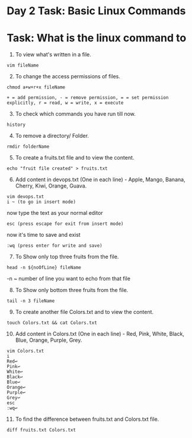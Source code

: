 # Day 2 Task: Basic Linux Commands
# Task: What is the linux command to

1. To view what's written in a file.
```
vim fileName
```
2. To change the access permissions of files.
```
chmod a+w+r+x fileName
```
`+ = add permission, - = remove permission, = = set permission explicitly, r = read, w = write, x = execute`

3. To check which commands you have run till now.
```
history
```
4. To remove a directory/ Folder.
```
rmdir folderName
```
5. To create a fruits.txt file and to view the content.
```
echo "fruit file created" > fruits.txt
```
6. Add content in devops.txt (One in each line) - Apple, Mango, Banana, Cherry, Kiwi, Orange, Guava.
```
vim devops.txt
i ~ (to go in insert mode)
```
now type the text as your normal editor
```
esc (press escape for exit from insert mode)
```
now it's time to save and exist
```
:wq (press enter for write and save)
```
7. To Show only top three fruits from the file.
```
head -n ${noOfLine} fileName
```
-n ~ number of line you want to echo from that file

8. To Show only bottom three fruits from the file.
```
tail -n 3 fileName
```
9. To create another file Colors.txt and to view the content.
```
touch Colors.txt && cat Colors.txt
```
10. Add content in Colors.txt (One in each line) - Red, Pink, White, Black, Blue, Orange, Purple, Grey.
```
vim Colors.txt
i
Red↩️
Pink↩️
White↩️
Black↩️
Blue↩️
Orange↩️
Purple↩️
Grey↩️
esc
:wq↩️
```
11. To find the difference between fruits.txt and Colors.txt file.
```
diff fruits.txt Colors.txt
```
